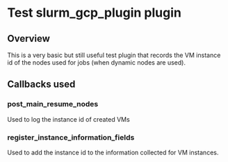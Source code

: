 # Test slurm_gcp_plugin plugin

## Overview

This is a very basic but still useful test plugin that records the VM instance
id of the nodes used for jobs (when dynamic nodes are used).

## Callbacks used

### post_main_resume_nodes

Used to log the instance id of created VMs

### register_instance_information_fields

Used to add the instance id to the information collected for VM instances.
